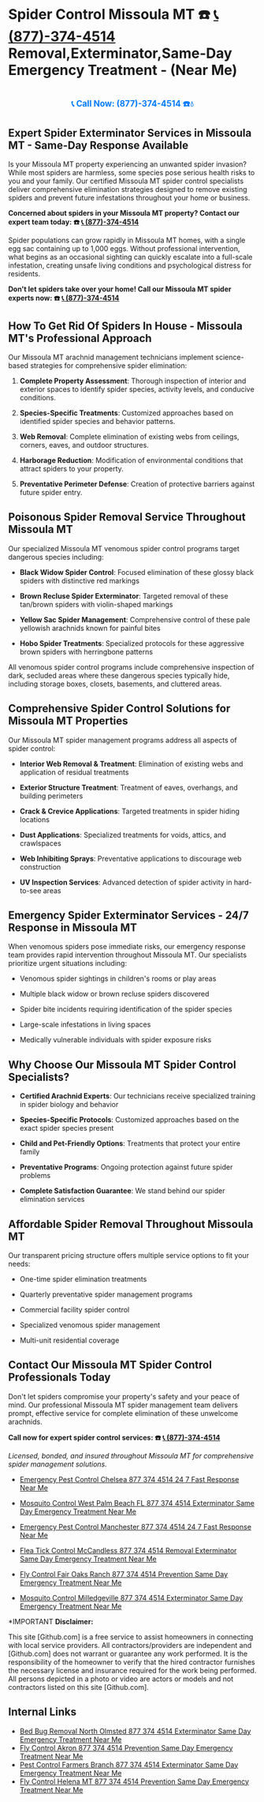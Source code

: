 # Spider Control Missoula MT ☎️ [📞 (877)-374-4514](https://pest-control-4514.netlify.app) Removal,Exterminator,Same-Day Emergency Treatment - (Near Me)
# 

<p align="center" style="font-size: 1.2em; font-weight: bold; margin: 20px 0;">
  <a href="https://pest-control-4514.netlify.app" target="_blank" style="color: #007BFF; text-decoration: none;">📞 Call Now: (877)-374-4514 ☎️💧</a>
</p>

## Expert Spider Exterminator Services in Missoula MT - Same-Day Response Available

Is your Missoula MT property experiencing an unwanted spider invasion? While most spiders are harmless, some species pose serious health risks to you and your family. Our certified Missoula MT spider control specialists deliver comprehensive elimination strategies designed to remove existing spiders and prevent future infestations throughout your home or business.

**Concerned about spiders in your Missoula MT property? Contact our expert team today: ☎️ [📞 (877)-374-4514](https://pest-control-4514.netlify.app)**

Spider populations can grow rapidly in Missoula MT homes, with a single egg sac containing up to 1,000 eggs. Without professional intervention, what begins as an occasional sighting can quickly escalate into a full-scale infestation, creating unsafe living conditions and psychological distress for residents.

**Don't let spiders take over your home! Call our Missoula MT spider experts now: ☎️ [📞 (877)-374-4514](https://pest-control-4514.netlify.app)**

## How To Get Rid Of Spiders In House - Missoula MT's Professional Approach

Our Missoula MT arachnid management technicians implement science-based strategies for comprehensive spider elimination:

1. **Complete Property Assessment**: Thorough inspection of interior and exterior spaces to identify spider species, activity levels, and conducive conditions.

2. **Species-Specific Treatments**: Customized approaches based on identified spider species and behavior patterns.

3. **Web Removal**: Complete elimination of existing webs from ceilings, corners, eaves, and outdoor structures.

4. **Harborage Reduction**: Modification of environmental conditions that attract spiders to your property.

5. **Preventative Perimeter Defense**: Creation of protective barriers against future spider entry.

## Poisonous Spider Removal Service Throughout Missoula MT

Our specialized Missoula MT venomous spider control programs target dangerous species including:

- **Black Widow Spider Control**: Focused elimination of these glossy black spiders with distinctive red markings

- **Brown Recluse Spider Exterminator**: Targeted removal of these tan/brown spiders with violin-shaped markings

- **Yellow Sac Spider Management**: Comprehensive control of these pale yellowish arachnids known for painful bites

- **Hobo Spider Treatments**: Specialized protocols for these aggressive brown spiders with herringbone patterns

All venomous spider control programs include comprehensive inspection of dark, secluded areas where these dangerous species typically hide, including storage boxes, closets, basements, and cluttered areas.

## Comprehensive Spider Control Solutions for Missoula MT Properties

Our Missoula MT spider management programs address all aspects of spider control:

- **Interior Web Removal & Treatment**: Elimination of existing webs and application of residual treatments

- **Exterior Structure Treatment**: Treatment of eaves, overhangs, and building perimeters

- **Crack & Crevice Applications**: Targeted treatments in spider hiding locations

- **Dust Applications**: Specialized treatments for voids, attics, and crawlspaces

- **Web Inhibiting Sprays**: Preventative applications to discourage web construction

- **UV Inspection Services**: Advanced detection of spider activity in hard-to-see areas

## Emergency Spider Exterminator Services - 24/7 Response in Missoula MT

When venomous spiders pose immediate risks, our emergency response team provides rapid intervention throughout Missoula MT. Our specialists prioritize urgent situations including:

- Venomous spider sightings in children's rooms or play areas

- Multiple black widow or brown recluse spiders discovered

- Spider bite incidents requiring identification of the spider species

- Large-scale infestations in living spaces

- Medically vulnerable individuals with spider exposure risks

## Why Choose Our Missoula MT Spider Control Specialists?

- **Certified Arachnid Experts**: Our technicians receive specialized training in spider biology and behavior

- **Species-Specific Protocols**: Customized approaches based on the exact spider species present

- **Child and Pet-Friendly Options**: Treatments that protect your entire family

- **Preventative Programs**: Ongoing protection against future spider problems

- **Complete Satisfaction Guarantee**: We stand behind our spider elimination services

## Affordable Spider Removal Throughout Missoula MT

Our transparent pricing structure offers multiple service options to fit your needs:

- One-time spider elimination treatments

- Quarterly preventative spider management programs

- Commercial facility spider control

- Specialized venomous spider management

- Multi-unit residential coverage

## Contact Our Missoula MT Spider Control Professionals Today

Don't let spiders compromise your property's safety and your peace of mind. Our professional Missoula MT spider management team delivers prompt, effective service for complete elimination of these unwelcome arachnids.

**Call now for expert spider control services: ☎️ [📞 (877)-374-4514](https://pest-control-4514.netlify.app)**

*Licensed, bonded, and insured throughout Missoula MT for comprehensive spider management solutions.*


- [Emergency Pest Control Chelsea 877 374 4514 24 7 Fast Response Near Me](https://github.com/allyoucaneatsushiin/pest-control/blob/main/Emergency-Pest-Control-Chelsea-877-374-4514-24-7-Fast-Response-Near-Me.md)
- [Mosquito Control West Palm Beach FL 877 374 4514 Exterminator Same Day Emergency Treatment Near Me](https://github.com/allyoucaneatsushiin/pest-control/blob/main/Mosquito-Control-West-Palm-Beach-FL-877-374-4514-Exterminator-Same-Day-Emergency-Treatment-Near-Me.md)
- [Emergency Pest Control Manchester 877 374 4514 24 7 Fast Response Near Me](https://github.com/allyoucaneatsushiin/pest-control/blob/main/Emergency-Pest-Control-Manchester-877-374-4514-24-7-Fast-Response-Near-Me.md)


- [Flea Tick Control McCandless 877 374 4514 Removal Exterminator Same Day Emergency Treatment Near Me](https://github.com/allyoucaneatsushiin/pest-control/blob/main/Flea-Tick-Control-McCandless-877-374-4514-Removal-Exterminator-Same-Day-Emergency-Treatment-Near-Me.md)
- [Fly Control Fair Oaks Ranch 877 374 4514 Prevention Same Day Emergency Treatment Near Me](https://github.com/allyoucaneatsushiin/pest-control/blob/main/Fly-Control-Fair-Oaks-Ranch-877-374-4514-Prevention-Same-Day-Emergency-Treatment-Near-Me.md)
- [Mosquito Control Milledgeville 877 374 4514 Exterminator Same Day Emergency Treatment Near Me](https://github.com/allyoucaneatsushiin/pest-control/blob/main/Mosquito-Control-Milledgeville-877-374-4514-Exterminator-Same-Day-Emergency-Treatment-Near-Me.md)


*IMPORTANT **Disclaimer:**  

This site [Github.com] is a free service to assist homeowners in connecting with local service providers. All contractors/providers are independent and [Github.com] does not warrant or guarantee any work performed. It is the responsibility of the homeowner to verify that the hired contractor furnishes the necessary license and insurance required for the work being performed. All persons depicted in a photo or video are actors or models and not contractors listed on this site [Github.com].


## Internal Links
- [Bed Bug Removal North Olmsted 877 374 4514 Exterminator Same Day Emergency Treatment Near Me](https://github.com/allyoucaneatsushiin/pest-control/blob/main/Bed-Bug-Removal-North-Olmsted-877-374-4514-Exterminator-Same-Day-Emergency-Treatment-Near-Me.md)
- [Fly Control Akron 877 374 4514 Prevention Same Day Emergency Treatment Near Me](https://github.com/allyoucaneatsushiin/pest-control/blob/main/Fly-Control-Akron-877-374-4514-Prevention-Same-Day-Emergency-Treatment-Near-Me.md)
- [Pest Control Farmers Branch 877 374 4514 Exterminator Same Day Emergency Treatment Near Me](https://github.com/allyoucaneatsushiin/pest-control/blob/main/Pest-Control-Farmers-Branch-877-374-4514-Exterminator-Same-Day-Emergency-Treatment-Near-Me.md)
- [Fly Control Helena MT 877 374 4514 Prevention Same Day Emergency Treatment Near Me](https://github.com/allyoucaneatsushiin/pest-control/blob/main/Fly-Control-Helena-MT-877-374-4514-Prevention-Same-Day-Emergency-Treatment-Near-Me.md)
